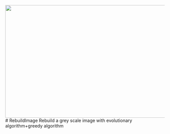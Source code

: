 <img src="https://w0uixq-am3pap001.files.1drv.com/y4mWualng4xEwRn81TfPHP0lN4IISko1RUdKHrGnUW_mgq8MoCagWB-uVTjndpEGUwaPqaqhr5XTDWZp_R7ikk_ULVU94qx8DiRR2UUKYvPT92-pns7RoLzMQwOjniuSftMXhW052_uNVr7A4NzDLq8kI0ylbtVAJ2vBJtPxjSfcjsNg5R8dC5jrjEXHeKXlZSV0ogwEjym5ErlRmITRw4Axw?width=935&height=358&cropmode=none" width="935" height="358" /># RebuildImage
Rebuild a grey scale image with evolutionary algorithm+greedy algorithm
